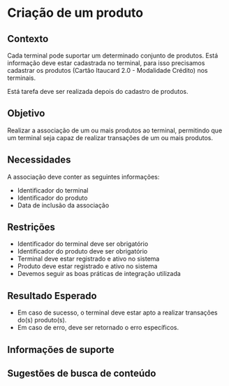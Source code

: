 # Criação de um produto

## Contexto

Cada terminal pode suportar um determinado conjunto de produtos. Está informação deve estar 
cadastrada no terminal, para isso precisamos cadastrar os produtos (Cartão Itaucard 2.0 - Modalidade Crédito)
nos terminais. 

Está tarefa deve ser realizada depois do cadastro de produtos.

## Objetivo

Realizar a associação de um ou mais produtos ao terminal, permitindo que um terminal seja capaz de realizar transações de um ou mais produtos.

## Necessidades

A associação deve conter as seguintes informações:

- Identificador do terminal
- Identificador do produto
- Data de inclusão da associação

## Restrições

- Identificador do terminal deve ser obrigatório
- Identificador do produto deve ser obrigatório
- Terminal deve estar registrado e ativo no sistema
- Produto deve estar registrado e ativo no sistema
- Devemos seguir as boas práticas de integração utilizada

## Resultado Esperado

- Em caso de sucesso, o terminal deve estar apto a realizar transações do(s) produto(s).
- Em caso de erro, deve ser retornado o erro específicos.

## Informações de suporte

## Sugestões de busca de conteúdo
